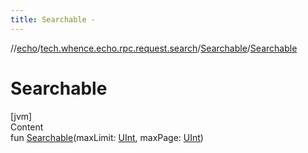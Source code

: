 ```yaml
---
title: Searchable -
---
```

//[echo](../../index.md)/[tech.whence.echo.rpc.request.search](../index.md)/[Searchable](index.md)/[Searchable](-searchable.md)



# Searchable  
[jvm]  
Content  
fun [Searchable](-searchable.md)(maxLimit: [UInt](https://kotlinlang.org/api/latest/jvm/stdlib/kotlin/-u-int/index.html), maxPage: [UInt](https://kotlinlang.org/api/latest/jvm/stdlib/kotlin/-u-int/index.html))  




